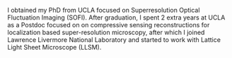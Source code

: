 I obtained my PhD from UCLA focused on Superresolution Optical Fluctuation Imaging (SOFI). After graduation, I spent 2 extra years at UCLA as a Postdoc focused on on compressive sensing reconstructions for localization based super-resolution microscopy, after which I joined Lawrence Livermore National Laboratory and started to work with Lattice Light Sheet Microscope (LLSM).
